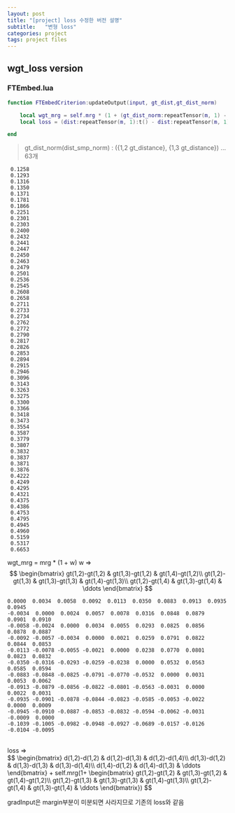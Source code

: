 ```yaml
---
layout: post
title: "[project] loss 수정한 버전 설명"
subtitle:   "변형 loss"
categories: project
tags: project files
---
```


## wgt_loss version

### FTEmbed.lua

``` lua
function FTEmbedCriterion:updateOutput(input, gt_dist,gt_dist_norm)

    local wgt_mrg = self.mrg * (1 + (gt_dist_norm:repeatTensor(m, 1) - gt_dist_norm:repeatTensor(m, 1):t())):cuda()
    local loss = (dist:repeatTensor(m, 1):t() - dist:repeatTensor(m, 1)):add(wgt_mrg)

end
```
> gt_dist_norm(dist_smp_norm) : ({1,2 gt_distance}, {1,3 gt_distance}) ... 63개
```
 0.1258
 0.1293
 0.1316
 0.1350
 0.1371
 0.1781
 0.1866
 0.2251
 0.2301
 0.2303
 0.2400
 0.2432
 0.2441
 0.2447
 0.2450
 0.2463
 0.2479
 0.2501
 0.2536
 0.2545
 0.2608
 0.2658
 0.2711
 0.2733
 0.2734
 0.2762
 0.2772
 0.2790
 0.2817
 0.2826
 0.2853
 0.2894
 0.2915
 0.2946
 0.3096
 0.3143
 0.3263
 0.3275
 0.3300
 0.3366
 0.3418
 0.3473
 0.3554
 0.3587
 0.3779
 0.3807
 0.3832
 0.3837
 0.3871
 0.3876
 0.4222
 0.4249
 0.4295
 0.4321
 0.4375
 0.4386
 0.4753
 0.4795
 0.4945
 0.4960
 0.5159
 0.5317
 0.6653
 ```
wgt_mrg = mrg * (1 + w)
w => <br>
$$
\begin{bmatrix}
gt(1,2)-gt(1,2) & gt(1,3)-gt(1,2) & gt(1,4)-gt(1,2)\\
gt(1,2)-gt(1,3) & gt(1,3)-gt(1,3) & gt(1,4)-gt(1,3)\\
gt(1,2)-gt(1,4) & gt(1,3)-gt(1,4) & \ddots
\end{bmatrix}
$$

```
0.0000  0.0034  0.0058  0.0092  0.0113  0.0350  0.0883  0.0913  0.0935  0.0945
-0.0034  0.0000  0.0024  0.0057  0.0078  0.0316  0.0848  0.0879  0.0901  0.0910
-0.0058 -0.0024  0.0000  0.0034  0.0055  0.0293  0.0825  0.0856  0.0878  0.0887
-0.0092 -0.0057 -0.0034  0.0000  0.0021  0.0259  0.0791  0.0822  0.0844  0.0853
-0.0113 -0.0078 -0.0055 -0.0021  0.0000  0.0238  0.0770  0.0801  0.0823  0.0832
-0.0350 -0.0316 -0.0293 -0.0259 -0.0238  0.0000  0.0532  0.0563  0.0585  0.0594
-0.0883 -0.0848 -0.0825 -0.0791 -0.0770 -0.0532  0.0000  0.0031  0.0053  0.0062
-0.0913 -0.0879 -0.0856 -0.0822 -0.0801 -0.0563 -0.0031  0.0000  0.0022  0.0031
-0.0935 -0.0901 -0.0878 -0.0844 -0.0823 -0.0585 -0.0053 -0.0022  0.0000  0.0009
-0.0945 -0.0910 -0.0887 -0.0853 -0.0832 -0.0594 -0.0062 -0.0031 -0.0009  0.0000
-0.1039 -0.1005 -0.0982 -0.0948 -0.0927 -0.0689 -0.0157 -0.0126 -0.0104 -0.0095
```
<br>
loss => <br>
$$
\begin{bmatrix}
d(1,2)-d(1,2) & d(1,2)-d(1,3) & d(1,2)-d(1,4)\\
d(1,3)-d(1,2) & d(1,3)-d(1,3) & d(1,3)-d(1,4)\\
d(1,4)-d(1,2) & d(1,4)-d(1,3) & \ddots
\end{bmatrix} + self.mrg(1+
\begin{bmatrix}
gt(1,2)-gt(1,2) & gt(1,3)-gt(1,2) & gt(1,4)-gt(1,2)\\
gt(1,2)-gt(1,3) & gt(1,3)-gt(1,3) & gt(1,4)-gt(1,3)\\
gt(1,2)-gt(1,4) & gt(1,3)-gt(1,4) & \ddots
\end{bmatrix})
$$

gradInput은 margin부분이 미분되면 사라지므로 기존의 loss와 같음